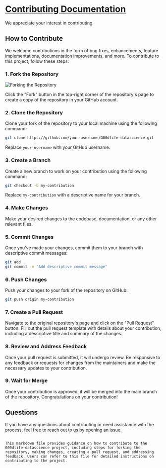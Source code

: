 
# <u>Contributing Documentation</u>

We appreciate your interest in contributing. 

## How to Contribute

We welcome contributions in the form of bug fixes, enhancements, feature implementations, documentation improvements, and more. To contribute to this project, follow these steps:

### 1. Fork the Repository
![Forking the Repository](https://github.com/swalehmwadime/G00dlife-datascience/blob/main/fork1.png)



Click the "Fork" button in the top-right corner of the repository's page to create a copy of the repository in your GitHub account.

### 2. Clone the Repository

Clone your fork of the repository to your local machine using the following command:

```bash
git clone https://github.com/your-username/G00dlife-datascience.git
```

Replace `your-username` with your GitHub username.

### 3. Create a Branch

Create a new branch to work on your contribution using the following command:

```bash
git checkout -b my-contribution
```

Replace `my-contribution` with a descriptive name for your branch.

### 4. Make Changes

Make your desired changes to the codebase, documentation, or any other relevant files.

### 5. Commit Changes

Once you've made your changes, commit them to your branch with descriptive commit messages:

```bash
git add .
git commit -m "Add descriptive commit message"
```

### 6. Push Changes

Push your changes to your fork of the repository on GitHub:

```bash
git push origin my-contribution
```

### 7. Create a Pull Request

Navigate to the original repository's page and click on the "Pull Request" button. Fill out the pull request template with details about your contribution, including a descriptive title and summary of the changes.

### 8. Review and Address Feedback

Once your pull request is submitted, it will undergo review. Be responsive to any feedback or requests for changes from the maintainers and make the necessary updates to your contribution.

### 9. Wait for Merge

Once your contribution is approved, it will be merged into the main branch of the repository. Congratulations on your contribution!


## Questions

If you have any questions about contributing or need assistance with the process, feel free to reach out to us by [opening an issue](https://github.com/swalehmwadime/G00dlife-datascience/issues).
```

This markdown file provides guidance on how to contribute to the G00dlife-datascience project, including steps for forking the repository, making changes, creating a pull request, and addressing feedback. Users can refer to this file for detailed instructions on contributing to the project.
